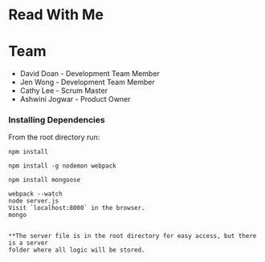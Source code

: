 # Read With Me

# Team
* David Doan - Development Team Member
* Jen Wong - Development Team Member
* Cathy Lee - Scrum Master
* Ashwini Jogwar - Product Owner


### Installing Dependencies

From the root directory run:
```
npm install

npm install -g nodemon webpack

npm install mongoose
```

```
webpack --watch
node server.js
Visit `localhost:8000` in the browser.
mongo


**The server file is in the root directory for easy access, but there is a server 
folder where all logic will be stored.
